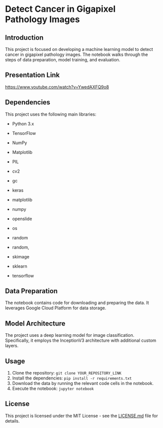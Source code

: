 # Detect Cancer in Gigapixel Pathology Images

## Introduction
This project is focused on developing a machine learning model to detect cancer in gigapixel pathology images. The notebook walks through the steps of data preparation, model training, and evaluation.

## Presentation Link
https://www.youtube.com/watch?v=YwedAXFQ9o8

## Dependencies
This project uses the following main libraries:
- Python 3.x
- TensorFlow
- NumPy
- Matplotlib

- PIL
- cv2
- gc
- keras
- matplotlib
- numpy
- openslide
- os
- random
- random,
- skimage
- sklearn
- tensorflow

## Data Preparation
The notebook contains code for downloading and preparing the data. It leverages Google Cloud Platform for data storage.

## Model Architecture
The project uses a deep learning model for image classification. Specifically, it employs the InceptionV3 architecture with additional custom layers.

## Usage
1. Clone the repository: `git clone YOUR_REPOSITORY_LINK`
2. Install the dependencies: `pip install -r requirements.txt`
3. Download the data by running the relevant code cells in the notebook.
4. Execute the notebook: `jupyter notebook`

## License
This project is licensed under the MIT License - see the [LICENSE.md](LICENSE.md) file for details.
